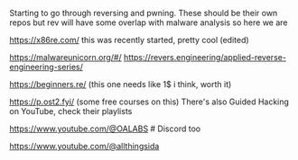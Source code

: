 Starting to go through reversing and pwning. These should be their own repos but rev will have some overlap with malware analysis so here we are


https://x86re.com/
this was recently started, pretty cool (edited)


https://malwareunicorn.org/#/
https://revers.engineering/applied-reverse-engineering-series/

https://beginners.re/ (this one needs like 1$ i think, worth it)

https://p.ost2.fyi/ (some free courses on this)
There's also Guided Hacking on YouTube, check their playlists

 https://www.youtube.com/@OALABS # Discord too
 

https://www.youtube.com/@allthingsida

